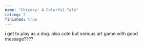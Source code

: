 ```yaml
---
name: "Chicory: A Colorful Tale"
rating: 7
finished: true
---
```


i get to play as a dog. also cute but serious art game with good message????
